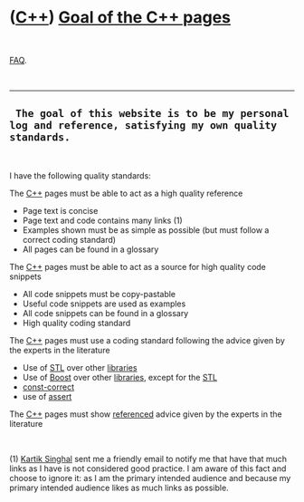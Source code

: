 



 

 

 

 

 

([C++](Cpp.md)) [Goal of the C++ pages](CppGoal.md)
=====================================================

 

[FAQ](CppFaq.md).

 

  ----------------------------------------------------------------------------------------------------------
  ` The goal of this website is to be my personal log and reference, satisfying my own quality standards.`
  ----------------------------------------------------------------------------------------------------------

 

I have the following quality standards:

The [C++](Cpp.md) pages must be able to act as a high quality reference

-   Page text is concise
-   Page text and code contains many links (1)
-   Examples shown must be as simple as possible (but must follow a
    correct coding standard)
-   All pages can be found in a glossary

The [C++](Cpp.md) pages must be able to act as a source for high
quality code snippets

-   All code snippets must be copy-pastable
-   Useful code snippets are used as examples
-   All code snippets can be found in a glossary
-   High quality coding standard

The [C++](Cpp.md) pages must use a coding standard following the advice
given by the experts in the literature

-   Use of [STL](CppStl.md) over other [libraries](CppLibrary.md)
-   Use of [Boost](CppBoost.md) over other [libraries](CppLibrary.md),
    except for the [STL](CppStl.md)
-   [const-correct](CppConstCorrect.md)
-   use of [assert](CppAssert.md)

The [C++](Cpp.md) pages must show [referenced](CppReferences.md)
advice given by the experts in the literature

 

\(1) [Kartik Singhal](http://www.k4rtik.wordpress.com) sent me a friendly
email to notify me that have that much links as I have is not considered
good practice. I am aware of this fact and choose to ignore it: as I am
the primary intended audience and because my primary intended audience
likes as much links as possible.

 

 

 

 





 



